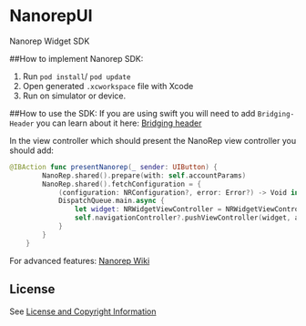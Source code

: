 # NanorepUI
Nanorep Widget SDK

##How to implement Nanorep SDK:

1. Run `pod install`/ `pod update`
2. Open generated `.xcworkspace` file with Xcode
3. Run on simulator or device.


##How to use the SDK:
If you are using swift you will need to add `Bridging-Header` you can learn about it here:
[Bridging header](https://developer.apple.com/library/content/documentation/Swift/Conceptual/BuildingCocoaApps/MixandMatch.html)


In the view controller which should present the NanoRep view controller you should add:

```swift
@IBAction func presentNanorep(_ sender: UIButton) {
        NanoRep.shared().prepare(with: self.accountParams)
        NanoRep.shared().fetchConfiguration = {
            (configuration: NRConfiguration?, error: Error?) -> Void in
            DispatchQueue.main.async {
                let widget: NRWidgetViewController = NRWidgetViewController()
                self.navigationController?.pushViewController(widget, animated: true)
            }
        }
    }
```

For advanced features:
[Nanorep Wiki](https://github.com/nanorepsdk/NanorepUI/wiki)

## License

See [License and Copyright Information](https://github.com/nanorepsdk/NRSDK-iOS-Samples#license-and-copyright-information)